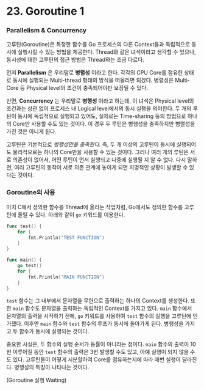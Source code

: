 # 23. Goroutine 1

### Parallelism & Concurrency

고루틴(Goroutine)은 특정한 함수를 Go 프로세스의 다른 Context들과 독립적으로 동시에 실행시킬 수 있는 방법을 제공한다. Thread와 같은 녀석이라고 생각할 수 있으나, 동시성에 대한 고루틴의 접근 방법은 Thread와는 조금 다르다.

먼저 __Parallelism__ 은 우리말로 __병렬성__ 이라고 한다. 각각의 CPU Core를 점유한 상태로 동시에 실행되는 Multi-thread 형태의 방식을 떠올리면 되겠다. 병렬성은 Multi-Core 등 Physical level의 조건이 충족되어야만 보장될 수 있다.

반면, __Concurrency__ 는 우리말로 __병행성__ 이라고 하는데, 이 녀석은 Physical level의 조건과는 상관 없이 프로세스 내 Logical level에서의 동시 실행을 의미한다. 두 개의 루틴이 동시에 독립적으로 실행되고 있어도, 실제로는 Time-sharing 등의 방법으로 하나의 Core만 사용할 수도 있는 것이다. 이 경우 두 루틴은 병행성을 충족하지만 병렬성을 가진 것은 아니게 된다.

고루틴은 기본적으로 _병행성만을 충족한다._ 즉, 두 개 이상의 고루틴이 동시에 실행되어도 물리적으로는 하나의 Core만을 사용할 수 있는 것이다. 그러나 여러 개의 루틴은 서로 의존성이 없어서, 어떤 루틴이 먼저 실행되고 나중에 실행될 지 알 수 없다. 다시 말하면, 여러 고루틴의 동작이 서로 의존 관계에 놓이게 되면 치명적인 상황이 발생할 수 있다는 것이다.

### Goroutine의 사용

마치 C에서 정의한 함수를 Thread에 올리는 작업처럼, Go에서도 정의한 함수를 고루틴에 올릴 수 있다. 아래와 같이 `go` 키워드를 이용한다.

```go
func test() {
    for {
        fmt.Println("TEST FUNCTION")
    }
}

func main() {
    go test()
    for {
        fmt.Println("MAIN FUNCTION")
    }
}
```

`test` 함수는 그 내부에서 문자열을 무한으로 출력하는 하나의 Context를 생성한다. 또한 `main` 함수도 문자열을 출력하는 독립적인 Context를 가지고 있다. `main` 함수에서 문자열의 출력을 시작하기 전에, `go` 키워드를 사용하여 `test` 함수의 실행을 고루틴에 인가했다. 이후엔 `main` 함수와 `test` 함수의 루프가 동시에 돌아가게 된다. 병행성을 가지고 두 함수가 동시에 실행되는 것이다.

중요한 사실은, 두 함수의 실행 순서가 동률이 아니라는 점이다. `main` 함수의 출력이 10번 이루어질 동안 `test` 함수의 출력은 3번 발생할 수도 있고, 아예 실행이 되지 않을 수도 있다. 고루틴들이 어떻게 시분할하여 Core를 점유하는지에 따라 매번 실행이 달라진다. 병행성의 특징이 나타나는 것이다.

(Goroutine 실행 Waiting)
